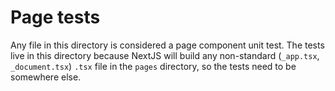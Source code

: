 # Page tests

Any file in this directory is considered a page component unit test. The tests live in this directory because NextJS will build any non-standard (`_app.tsx`, `_document.tsx`) `.tsx` file in the `pages` directory, so the tests need to be somewhere else.
